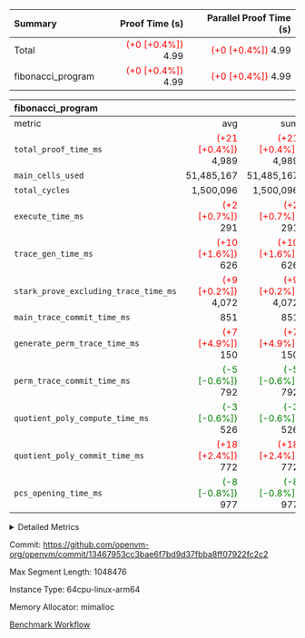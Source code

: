 | Summary | Proof Time (s) | Parallel Proof Time (s) |
|:---|---:|---:|
| Total | <span style='color: red'>(+0 [+0.4%])</span> 4.99 | <span style='color: red'>(+0 [+0.4%])</span> 4.99 |
| fibonacci_program | <span style='color: red'>(+0 [+0.4%])</span> 4.99 | <span style='color: red'>(+0 [+0.4%])</span> 4.99 |


| fibonacci_program |||||
|:---|---:|---:|---:|---:|
|metric|avg|sum|max|min|
| `total_proof_time_ms ` | <span style='color: red'>(+21 [+0.4%])</span> 4,989 | <span style='color: red'>(+21 [+0.4%])</span> 4,989 | <span style='color: red'>(+21 [+0.4%])</span> 4,989 | <span style='color: red'>(+21 [+0.4%])</span> 4,989 |
| `main_cells_used     ` |  51,485,167 |  51,485,167 |  51,485,167 |  51,485,167 |
| `total_cycles        ` |  1,500,096 |  1,500,096 |  1,500,096 |  1,500,096 |
| `execute_time_ms     ` | <span style='color: red'>(+2 [+0.7%])</span> 291 | <span style='color: red'>(+2 [+0.7%])</span> 291 | <span style='color: red'>(+2 [+0.7%])</span> 291 | <span style='color: red'>(+2 [+0.7%])</span> 291 |
| `trace_gen_time_ms   ` | <span style='color: red'>(+10 [+1.6%])</span> 626 | <span style='color: red'>(+10 [+1.6%])</span> 626 | <span style='color: red'>(+10 [+1.6%])</span> 626 | <span style='color: red'>(+10 [+1.6%])</span> 626 |
| `stark_prove_excluding_trace_time_ms` | <span style='color: red'>(+9 [+0.2%])</span> 4,072 | <span style='color: red'>(+9 [+0.2%])</span> 4,072 | <span style='color: red'>(+9 [+0.2%])</span> 4,072 | <span style='color: red'>(+9 [+0.2%])</span> 4,072 |
| `main_trace_commit_time_ms` |  851 |  851 |  851 |  851 |
| `generate_perm_trace_time_ms` | <span style='color: red'>(+7 [+4.9%])</span> 150 | <span style='color: red'>(+7 [+4.9%])</span> 150 | <span style='color: red'>(+7 [+4.9%])</span> 150 | <span style='color: red'>(+7 [+4.9%])</span> 150 |
| `perm_trace_commit_time_ms` | <span style='color: green'>(-5 [-0.6%])</span> 792 | <span style='color: green'>(-5 [-0.6%])</span> 792 | <span style='color: green'>(-5 [-0.6%])</span> 792 | <span style='color: green'>(-5 [-0.6%])</span> 792 |
| `quotient_poly_compute_time_ms` | <span style='color: green'>(-3 [-0.6%])</span> 526 | <span style='color: green'>(-3 [-0.6%])</span> 526 | <span style='color: green'>(-3 [-0.6%])</span> 526 | <span style='color: green'>(-3 [-0.6%])</span> 526 |
| `quotient_poly_commit_time_ms` | <span style='color: red'>(+18 [+2.4%])</span> 772 | <span style='color: red'>(+18 [+2.4%])</span> 772 | <span style='color: red'>(+18 [+2.4%])</span> 772 | <span style='color: red'>(+18 [+2.4%])</span> 772 |
| `pcs_opening_time_ms ` | <span style='color: green'>(-8 [-0.8%])</span> 977 | <span style='color: green'>(-8 [-0.8%])</span> 977 | <span style='color: green'>(-8 [-0.8%])</span> 977 | <span style='color: green'>(-8 [-0.8%])</span> 977 |



<details>
<summary>Detailed Metrics</summary>

| group | num_segments | keygen_time_ms | commit_exe_time_ms |
| --- | --- | --- | --- |
| fibonacci_program | 1 | 404 | 5 | 

| group | air_name | quotient_deg | interactions | constraints |
| --- | --- | --- | --- | --- |
| fibonacci_program | AccessAdapterAir<16> | 4 | 5 | 11 | 
| fibonacci_program | AccessAdapterAir<2> | 4 | 5 | 11 | 
| fibonacci_program | AccessAdapterAir<32> | 4 | 5 | 11 | 
| fibonacci_program | AccessAdapterAir<4> | 4 | 5 | 11 | 
| fibonacci_program | AccessAdapterAir<64> | 4 | 5 | 11 | 
| fibonacci_program | AccessAdapterAir<8> | 4 | 5 | 11 | 
| fibonacci_program | BitwiseOperationLookupAir<8> | 2 | 2 | 4 | 
| fibonacci_program | MemoryMerkleAir<8> | 4 | 4 | 38 | 
| fibonacci_program | PersistentBoundaryAir<8> | 4 | 3 | 5 | 
| fibonacci_program | PhantomAir | 4 | 3 | 4 | 
| fibonacci_program | Poseidon2PeripheryAir<BabyBearParameters>, 1> | 2 | 1 | 286 | 
| fibonacci_program | ProgramAir | 1 | 1 | 4 | 
| fibonacci_program | RangeTupleCheckerAir<2> | 1 | 1 | 4 | 
| fibonacci_program | Rv32HintStoreAir | 4 | 18 | 23 | 
| fibonacci_program | VariableRangeCheckerAir | 1 | 1 | 4 | 
| fibonacci_program | VmAirWrapper<Rv32BaseAluAdapterAir, BaseAluCoreAir<4, 8> | 4 | 20 | 31 | 
| fibonacci_program | VmAirWrapper<Rv32BaseAluAdapterAir, LessThanCoreAir<4, 8> | 4 | 18 | 36 | 
| fibonacci_program | VmAirWrapper<Rv32BaseAluAdapterAir, ShiftCoreAir<4, 8> | 4 | 24 | 85 | 
| fibonacci_program | VmAirWrapper<Rv32BranchAdapterAir, BranchEqualCoreAir<4> | 4 | 11 | 17 | 
| fibonacci_program | VmAirWrapper<Rv32BranchAdapterAir, BranchLessThanCoreAir<4, 8> | 4 | 13 | 32 | 
| fibonacci_program | VmAirWrapper<Rv32CondRdWriteAdapterAir, Rv32JalLuiCoreAir> | 4 | 10 | 15 | 
| fibonacci_program | VmAirWrapper<Rv32JalrAdapterAir, Rv32JalrCoreAir> | 4 | 16 | 16 | 
| fibonacci_program | VmAirWrapper<Rv32LoadStoreAdapterAir, LoadSignExtendCoreAir<4, 8> | 4 | 18 | 27 | 
| fibonacci_program | VmAirWrapper<Rv32LoadStoreAdapterAir, LoadStoreCoreAir<4> | 4 | 17 | 34 | 
| fibonacci_program | VmAirWrapper<Rv32MultAdapterAir, DivRemCoreAir<4, 8> | 4 | 25 | 76 | 
| fibonacci_program | VmAirWrapper<Rv32MultAdapterAir, MulHCoreAir<4, 8> | 4 | 24 | 23 | 
| fibonacci_program | VmAirWrapper<Rv32MultAdapterAir, MultiplicationCoreAir<4, 8> | 4 | 19 | 13 | 
| fibonacci_program | VmAirWrapper<Rv32RdWriteAdapterAir, Rv32AuipcCoreAir> | 4 | 12 | 11 | 
| fibonacci_program | VmConnectorAir | 4 | 5 | 9 | 

| group | air_name | segment | rows | prep_cols | perm_cols | main_cols | cells |
| --- | --- | --- | --- | --- | --- | --- | --- |
| fibonacci_program | AccessAdapterAir<8> | 0 | 32 |  | 12 | 17 | 928 | 
| fibonacci_program | BitwiseOperationLookupAir<8> | 0 | 65,536 | 3 | 8 | 2 | 655,360 | 
| fibonacci_program | MemoryMerkleAir<8> | 0 | 256 |  | 12 | 32 | 11,264 | 
| fibonacci_program | PersistentBoundaryAir<8> | 0 | 32 |  | 8 | 20 | 896 | 
| fibonacci_program | PhantomAir | 0 | 1 |  | 8 | 6 | 14 | 
| fibonacci_program | Poseidon2PeripheryAir<BabyBearParameters>, 1> | 0 | 256 |  | 8 | 300 | 78,848 | 
| fibonacci_program | ProgramAir | 0 | 4,096 |  | 8 | 10 | 73,728 | 
| fibonacci_program | RangeTupleCheckerAir<2> | 0 | 524,288 | 2 | 8 | 1 | 4,718,592 | 
| fibonacci_program | Rv32HintStoreAir | 0 | 4 |  | 24 | 32 | 224 | 
| fibonacci_program | VariableRangeCheckerAir | 0 | 262,144 | 2 | 8 | 1 | 2,359,296 | 
| fibonacci_program | VmAirWrapper<Rv32BaseAluAdapterAir, BaseAluCoreAir<4, 8> | 0 | 1,048,576 |  | 28 | 36 | 67,108,864 | 
| fibonacci_program | VmAirWrapper<Rv32BaseAluAdapterAir, LessThanCoreAir<4, 8> | 0 | 524,288 |  | 24 | 37 | 31,981,568 | 
| fibonacci_program | VmAirWrapper<Rv32BranchAdapterAir, BranchEqualCoreAir<4> | 0 | 262,144 |  | 16 | 26 | 11,010,048 | 
| fibonacci_program | VmAirWrapper<Rv32BranchAdapterAir, BranchLessThanCoreAir<4, 8> | 0 | 8 |  | 20 | 32 | 416 | 
| fibonacci_program | VmAirWrapper<Rv32CondRdWriteAdapterAir, Rv32JalLuiCoreAir> | 0 | 131,072 |  | 16 | 18 | 4,456,448 | 
| fibonacci_program | VmAirWrapper<Rv32JalrAdapterAir, Rv32JalrCoreAir> | 0 | 16 |  | 20 | 28 | 768 | 
| fibonacci_program | VmAirWrapper<Rv32LoadStoreAdapterAir, LoadStoreCoreAir<4> | 0 | 16 |  | 28 | 41 | 1,104 | 
| fibonacci_program | VmAirWrapper<Rv32RdWriteAdapterAir, Rv32AuipcCoreAir> | 0 | 8 |  | 16 | 20 | 288 | 
| fibonacci_program | VmConnectorAir | 0 | 2 | 1 | 12 | 5 | 34 | 

| group | segment | trace_gen_time_ms | total_proof_time_ms | total_cycles | total_cells | stark_prove_excluding_trace_time_ms | quotient_poly_compute_time_ms | quotient_poly_commit_time_ms | perm_trace_commit_time_ms | pcs_opening_time_ms | main_trace_commit_time_ms | main_cells_used | generate_perm_trace_time_ms | execute_time_ms |
| --- | --- | --- | --- | --- | --- | --- | --- | --- | --- | --- | --- | --- | --- | --- |
| fibonacci_program | 0 | 626 | 4,989 | 1,500,096 | 122,458,688 | 4,072 | 526 | 772 | 792 | 977 | 851 | 51,485,167 | 150 | 291 | 

</details>


Commit: https://github.com/openvm-org/openvm/commit/13467953cc3bae6f7bd9d37fbba8ff07922fc2c2

Max Segment Length: 1048476

Instance Type: 64cpu-linux-arm64

Memory Allocator: mimalloc

[Benchmark Workflow](https://github.com/openvm-org/openvm/actions/runs/13819075684)

